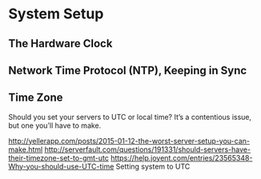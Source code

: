 # System Setup

## The Hardware Clock

## Network Time Protocol (NTP), Keeping in Sync

## Time Zone
Should you set your servers to UTC or local time? It’s a contentious issue,
but one you’ll have to make.

http://yellerapp.com/posts/2015-01-12-the-worst-server-setup-you-can-make.html
http://serverfault.com/questions/191331/should-servers-have-their-timezone-set-to-gmt-utc
https://help.joyent.com/entries/23565348-Why-you-should-use-UTC-time
Setting system to UTC

